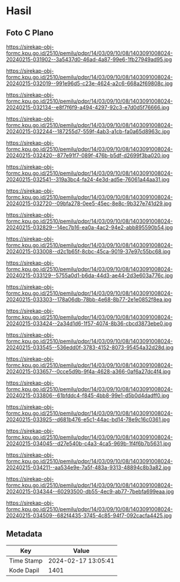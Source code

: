 # Hasil

## Foto C Plano

https://sirekap-obj-formc.kpu.go.id/2510/pemilu/pdpr/14/03/09/10/08/1403091008024-20240215-031902--3a5437d0-46ad-4a87-99e6-1fb27949ad95.jpg

https://sirekap-obj-formc.kpu.go.id/2510/pemilu/pdpr/14/03/09/10/08/1403091008024-20240215-032019--991e96d5-c23e-4624-a2c6-668a2f69808c.jpg

https://sirekap-obj-formc.kpu.go.id/2510/pemilu/pdpr/14/03/09/10/08/1403091008024-20240215-032134--e8f7f6f9-a494-4297-92c3-e7d0d5f76666.jpg

https://sirekap-obj-formc.kpu.go.id/2510/pemilu/pdpr/14/03/09/10/08/1403091008024-20240215-032244--187255d7-559f-4ab3-a1cb-fa0a65d8963c.jpg

https://sirekap-obj-formc.kpu.go.id/2510/pemilu/pdpr/14/03/09/10/08/1403091008024-20240215-032420--877e91f7-089f-476b-b5df-d2699f3ba020.jpg

https://sirekap-obj-formc.kpu.go.id/2510/pemilu/pdpr/14/03/09/10/08/1403091008024-20240215-032541--319a3bc4-fa24-4e3d-ad5e-76061a44aa31.jpg

https://sirekap-obj-formc.kpu.go.id/2510/pemilu/pdpr/14/03/09/10/08/1403091008024-20240215-032720--09bfa278-0ee5-45ec-8e8c-9b327e741d29.jpg

https://sirekap-obj-formc.kpu.go.id/2510/pemilu/pdpr/14/03/09/10/08/1403091008024-20240215-032829--14ec7b16-ea0a-4ac2-94e2-abb895590b54.jpg

https://sirekap-obj-formc.kpu.go.id/2510/pemilu/pdpr/14/03/09/10/08/1403091008024-20240215-033008--d2c1b65f-8cbc-45ca-9019-37e97c55bc68.jpg

https://sirekap-obj-formc.kpu.go.id/2510/pemilu/pdpr/14/03/09/10/08/1403091008024-20240215-033129--5755a0d1-b6da-44d3-ae44-2d3e603a776c.jpg

https://sirekap-obj-formc.kpu.go.id/2510/pemilu/pdpr/14/03/09/10/08/1403091008024-20240215-033303--178a06db-78bb-4e68-8b77-2e1e0852f8ea.jpg

https://sirekap-obj-formc.kpu.go.id/2510/pemilu/pdpr/14/03/09/10/08/1403091008024-20240215-033424--2a34d1d6-1f57-4074-8b36-cbcd3873ebe0.jpg

https://sirekap-obj-formc.kpu.go.id/2510/pemilu/pdpr/14/03/09/10/08/1403091008024-20240215-033545--536edd0f-3783-4152-8073-95454a32d28d.jpg

https://sirekap-obj-formc.kpu.go.id/2510/pemilu/pdpr/14/03/09/10/08/1403091008024-20240215-033657--0cce5d9b-9f4a-4628-a366-0af6a27dc4f4.jpg

https://sirekap-obj-formc.kpu.go.id/2510/pemilu/pdpr/14/03/09/10/08/1403091008024-20240215-033806--61bfddc4-f845-4bb8-99e1-d5b0d4dadff0.jpg

https://sirekap-obj-formc.kpu.go.id/2510/pemilu/pdpr/14/03/09/10/08/1403091008024-20240215-033925--d681b476-e5c1-44ac-bd14-78e9c16c0361.jpg

https://sirekap-obj-formc.kpu.go.id/2510/pemilu/pdpr/14/03/09/10/08/1403091008024-20240215-034045--d27e540b-c4a3-4ca5-969b-1f4f6b7b5631.jpg

https://sirekap-obj-formc.kpu.go.id/2510/pemilu/pdpr/14/03/09/10/08/1403091008024-20240215-034211--aa534e9e-7a5f-483a-9313-48894c8b3a82.jpg

https://sirekap-obj-formc.kpu.go.id/2510/pemilu/pdpr/14/03/09/10/08/1403091008024-20240215-034344--60293500-db55-4ec9-ab77-7bebfa699eaa.jpg

https://sirekap-obj-formc.kpu.go.id/2510/pemilu/pdpr/14/03/09/10/08/1403091008024-20240215-034509--682f4435-3745-4c85-94f7-092cacfa4425.jpg


## Metadata

| Key        | Value               |
| ---------- | ------------------- |
| Time Stamp | 2024-02-17 13:05:41 |
| Kode Dapil | 1401                |



